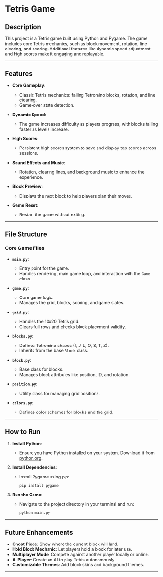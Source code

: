 
# Tetris Game

## Description
This project is a Tetris game built using Python and Pygame. The game includes core Tetris mechanics, such as block movement, rotation, line clearing, and scoring. Additional features like dynamic speed adjustment and high scores make it engaging and replayable.

---

## Features
- **Core Gameplay**:
  - Classic Tetris mechanics: falling Tetromino blocks, rotation, and line clearing.
  - Game-over state detection.

- **Dynamic Speed**:
  - The game increases difficulty as players progress, with blocks falling faster as levels increase.

- **High Scores**:
  - Persistent high scores system to save and display top scores across sessions.

- **Sound Effects and Music**:
  - Rotation, clearing lines, and background music to enhance the experience.

- **Block Preview**:
  - Displays the next block to help players plan their moves.

- **Game Reset**:
  - Restart the game without exiting.

---

## File Structure

### Core Game Files
- **`main.py`**:
  - Entry point for the game.
  - Handles rendering, main game loop, and interaction with the `Game` class.

- **`game.py`**:
  - Core game logic.
  - Manages the grid, blocks, scoring, and game states.

- **`grid.py`**:
  - Handles the 10x20 Tetris grid.
  - Clears full rows and checks block placement validity.

- **`blocks.py`**:
  - Defines Tetromino shapes (I, J, L, O, S, T, Z).
  - Inherits from the base `Block` class.

- **`block.py`**:
  - Base class for blocks.
  - Manages block attributes like position, ID, and rotation.

- **`position.py`**:
  - Utility class for managing grid positions.

- **`colors.py`**:
  - Defines color schemes for blocks and the grid.

---

## How to Run
1. **Install Python**:
   - Ensure you have Python installed on your system. Download it from [python.org](https://www.python.org/).

2. **Install Dependencies**:
   - Install Pygame using pip:
     ```
     pip install pygame
     ```

3. **Run the Game**:
   - Navigate to the project directory in your terminal and run:
     ```
     python main.py
     ```

---

## Future Enhancements
- **Ghost Piece**: Show where the current block will land.
- **Hold Block Mechanic**: Let players hold a block for later use.
- **Multiplayer Mode**: Compete against another player locally or online.
- **AI Player**: Create an AI to play Tetris autonomously.
- **Customizable Themes**: Add block skins and background themes.

---



